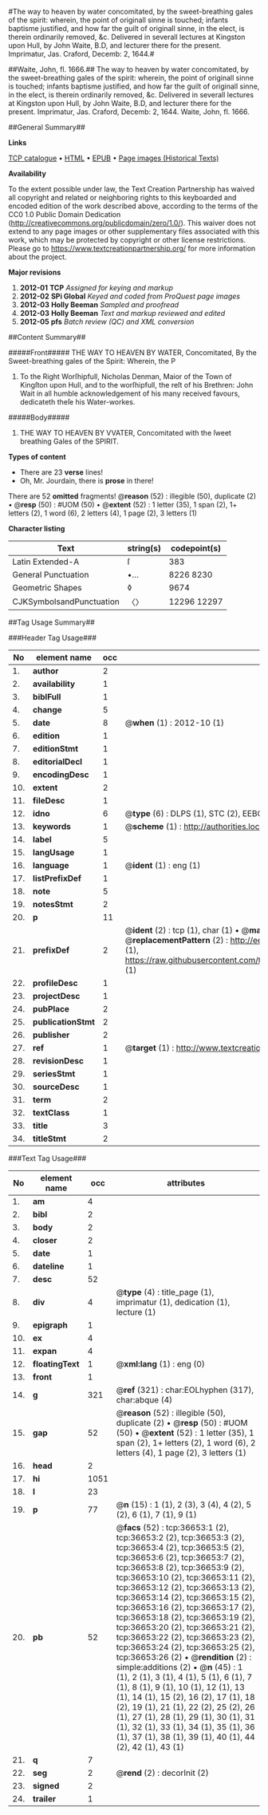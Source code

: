 #The way to heaven by water concomitated, by the sweet-breathing gales of the spirit: wherein, the point of originall sinne is touched; infants baptisme justified, and how far the guilt of originall sinne, in the elect, is therein ordinarily removed, &c. Delivered in severall lectures at Kingston upon Hull, by John Waite, B.D, and lecturer there for the present. Imprimatur, Jas. Craford, Decemb: 2, 1644.#

##Waite, John, fl. 1666.##
The way to heaven by water concomitated, by the sweet-breathing gales of the spirit: wherein, the point of originall sinne is touched; infants baptisme justified, and how far the guilt of originall sinne, in the elect, is therein ordinarily removed, &c. Delivered in severall lectures at Kingston upon Hull, by John Waite, B.D, and lecturer there for the present. Imprimatur, Jas. Craford, Decemb: 2, 1644.
Waite, John, fl. 1666.

##General Summary##

**Links**

[TCP catalogue](http://www.ota.ox.ac.uk/tcp/)  • 
[HTML](http://tei.it.ox.ac.uk/tcp/Texts-HTML/free/A66/A66066.html)  • 
[EPUB](http://tei.it.ox.ac.uk/tcp/Texts-EPUB/free/A66/A66066.epub) • 
[Page images (Historical Texts)](https://historicaltexts.jisc.ac.uk/eebo-99832182e)

**Availability**

To the extent possible under law, the Text Creation Partnership has waived all copyright and related or neighboring rights to this keyboarded and encoded edition of the work described above, according to the terms of the CC0 1.0 Public Domain Dedication (http://creativecommons.org/publicdomain/zero/1.0/). This waiver does not extend to any page images or other supplementary files associated with this work, which may be protected by copyright or other license restrictions. Please go to https://www.textcreationpartnership.org/ for more information about the project.

**Major revisions**

1. __2012-01__ __TCP__ *Assigned for keying and markup*
1. __2012-02__ __SPi Global__ *Keyed and coded from ProQuest page images*
1. __2012-03__ __Holly Beeman__ *Sampled and proofread*
1. __2012-03__ __Holly Beeman__ *Text and markup reviewed and edited*
1. __2012-05__ __pfs__ *Batch review (QC) and XML conversion*

##Content Summary##

#####Front#####
THE WAY TO HEAVEN BY WATER, Concomitated, By the Sweet-breathing gales of the Spirit: Wherein, the P
1. To the Right Worſhipfull, Nicholas Denman, Maior of the Town of Kingſton upon Hull, and to the worſhipfull, the reſt of his Brethren: John Wait in all humble acknowledgement of his many received favours, dedicateth theſe his Water-workes.

#####Body#####

1. THE WAY TO HEAVEN BY VVATER, Concomitated with the ſweet breathing Gales of the SPIRIT.

**Types of content**

  * There are 23 **verse** lines!
  * Oh, Mr. Jourdain, there is **prose** in there!

There are 52 **omitted** fragments! 
 @__reason__ (52) : illegible (50), duplicate (2)  •  @__resp__ (50) : #UOM (50)  •  @__extent__ (52) : 1 letter (35), 1 span (2), 1+ letters (2), 1 word (6), 2 letters (4), 1 page (2), 3 letters (1)

**Character listing**


|Text|string(s)|codepoint(s)|
|---|---|---|
|Latin Extended-A|ſ|383|
|General Punctuation|•…|8226 8230|
|Geometric Shapes|◊|9674|
|CJKSymbolsandPunctuation|〈〉|12296 12297|

##Tag Usage Summary##

###Header Tag Usage###

|No|element name|occ|attributes|
|---|---|---|---|
|1.|__author__|2||
|2.|__availability__|1||
|3.|__biblFull__|1||
|4.|__change__|5||
|5.|__date__|8| @__when__ (1) : 2012-10 (1)|
|6.|__edition__|1||
|7.|__editionStmt__|1||
|8.|__editorialDecl__|1||
|9.|__encodingDesc__|1||
|10.|__extent__|2||
|11.|__fileDesc__|1||
|12.|__idno__|6| @__type__ (6) : DLPS (1), STC (2), EEBO-CITATION (1), PROQUEST (1), VID (1)|
|13.|__keywords__|1| @__scheme__ (1) : http://authorities.loc.gov/ (1)|
|14.|__label__|5||
|15.|__langUsage__|1||
|16.|__language__|1| @__ident__ (1) : eng (1)|
|17.|__listPrefixDef__|1||
|18.|__note__|5||
|19.|__notesStmt__|2||
|20.|__p__|11||
|21.|__prefixDef__|2| @__ident__ (2) : tcp (1), char (1)  •  @__matchPattern__ (2) : ([0-9\-]+):([0-9IVX]+) (1), (.+) (1)  •  @__replacementPattern__ (2) : http://eebo.chadwyck.com/downloadtiff?vid=$1&page=$2 (1), https://raw.githubusercontent.com/textcreationpartnership/Texts/master/tcpchars.xml#$1 (1)|
|22.|__profileDesc__|1||
|23.|__projectDesc__|1||
|24.|__pubPlace__|2||
|25.|__publicationStmt__|2||
|26.|__publisher__|2||
|27.|__ref__|1| @__target__ (1) : http://www.textcreationpartnership.org/docs/. (1)|
|28.|__revisionDesc__|1||
|29.|__seriesStmt__|1||
|30.|__sourceDesc__|1||
|31.|__term__|2||
|32.|__textClass__|1||
|33.|__title__|3||
|34.|__titleStmt__|2||


###Text Tag Usage###

|No|element name|occ|attributes|
|---|---|---|---|
|1.|__am__|4||
|2.|__bibl__|2||
|3.|__body__|2||
|4.|__closer__|2||
|5.|__date__|1||
|6.|__dateline__|1||
|7.|__desc__|52||
|8.|__div__|4| @__type__ (4) : title_page (1), imprimatur (1), dedication (1), lecture (1)|
|9.|__epigraph__|1||
|10.|__ex__|4||
|11.|__expan__|4||
|12.|__floatingText__|1| @__xml:lang__ (1) : eng (0)|
|13.|__front__|1||
|14.|__g__|321| @__ref__ (321) : char:EOLhyphen (317), char:abque (4)|
|15.|__gap__|52| @__reason__ (52) : illegible (50), duplicate (2)  •  @__resp__ (50) : #UOM (50)  •  @__extent__ (52) : 1 letter (35), 1 span (2), 1+ letters (2), 1 word (6), 2 letters (4), 1 page (2), 3 letters (1)|
|16.|__head__|2||
|17.|__hi__|1051||
|18.|__l__|23||
|19.|__p__|77| @__n__ (15) : 1 (1), 2 (3), 3 (4), 4 (2), 5 (2), 6 (1), 7 (1), 9 (1)|
|20.|__pb__|52| @__facs__ (52) : tcp:36653:1 (2), tcp:36653:2 (2), tcp:36653:3 (2), tcp:36653:4 (2), tcp:36653:5 (2), tcp:36653:6 (2), tcp:36653:7 (2), tcp:36653:8 (2), tcp:36653:9 (2), tcp:36653:10 (2), tcp:36653:11 (2), tcp:36653:12 (2), tcp:36653:13 (2), tcp:36653:14 (2), tcp:36653:15 (2), tcp:36653:16 (2), tcp:36653:17 (2), tcp:36653:18 (2), tcp:36653:19 (2), tcp:36653:20 (2), tcp:36653:21 (2), tcp:36653:22 (2), tcp:36653:23 (2), tcp:36653:24 (2), tcp:36653:25 (2), tcp:36653:26 (2)  •  @__rendition__ (2) : simple:additions (2)  •  @__n__ (45) : 1 (1), 2 (1), 3 (1), 4 (1), 5 (1), 6 (1), 7 (1), 8 (1), 9 (1), 10 (1), 12 (1), 13 (1), 14 (1), 15 (2), 16 (2), 17 (1), 18 (2), 19 (1), 21 (1), 22 (2), 25 (2), 26 (1), 27 (1), 28 (1), 29 (1), 30 (1), 31 (1), 32 (1), 33 (1), 34 (1), 35 (1), 36 (1), 37 (1), 38 (1), 39 (1), 40 (1), 44 (2), 42 (1), 43 (1)|
|21.|__q__|7||
|22.|__seg__|2| @__rend__ (2) : decorInit (2)|
|23.|__signed__|2||
|24.|__trailer__|1||
